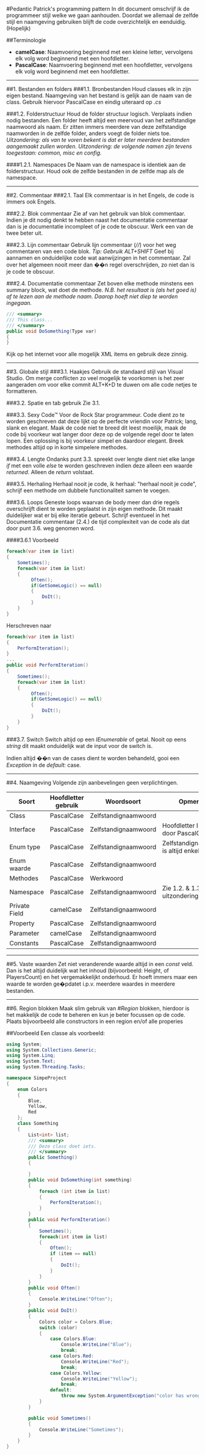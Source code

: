 #Pedantic Patrick's programming pattern
In dit document omschrijf ik de programmeer stijl welke we gaan aanhouden. Doordat we allemaal de zelfde stijl en naamgeving gebruiken blijft de code overzichtelijk en eenduidig. (Hopelijk)

##Terminologie
* **camelCase**: Naamvoering beginnend met een kleine letter, vervolgens elk volg word beginnend met een hoofdletter.
* **PascalCase**: Naamvoering beginnend met een hoofdletter, vervolgens elk volg word beginnend met een hoofdletter.

***

##1. Bestanden en folders
###1.1. Bronbestanden
Houd classes elk in zijn eigen bestand. Naamgeving van het bestand is gelijk aan de naam van de class. Gebruik hiervoor PascalCase en eindig uiteraard op _.cs_

###1.2. Folderstructuur
Houd de folder structuur logisch. Verplaats indien nodig bestanden.
Een folder heeft altijd een meervoud van het zelfstandige naamwoord als naam. Er zitten immers meerdere van deze zelfstandige naamworden in de zelfde folder, anders voegt de folder niets toe. 
_Uitzondering: als van te voren bekent is dat er later meerdere bestanden aangemaakt zullen worden._
_Uitzondering: de volgende namen zijn tevens toegestaan: common, misc en config._

####1.2.1. Namespaces
De Naam van de namespace is identiek aan de folderstructuur. Houd ook de zelfde bestanden in de zelfde map als de namespace.

***

##2. Commentaar
###2.1. Taal
Elk commentaar is in het Engels, de code is immers ook Engels.

###2.2. Blok commentaar
Zie af van het gebruik van blok commentaar. Indien je dit nodig denkt te hebben naast het documentatie commentaar dan is je documentatie incompleet of je code te obscuur. Werk een van de twee beter uit.

###2.3. Lijn commentaar
Gebruik lijn commentaar (_//_) voor het weg commentaren van een code blok. 
_Tip: Gebruik ALT+SHIFT_
Geef bij aannamen en onduidelijke code wat aanwijzingen in het commentaar. Zal over het algemeen nooit meer dan ��n regel overschrijden, zo niet dan is je code te obscuur.

###2.4. Documentatie commentaar
Zet boven elke methode minstens een summary block, wat doet de methode. 
_N.B. het resultaat is (als het goed is) af te lezen aan de methode naam. Daarop hoeft niet diep te worden ingegaan._
```C#
/// <summary>
/// This class...
/// </summary>
public void DoSomething(Type var)
{
}
```
Kijk op het internet voor alle mogelijk XML items en gebruik deze zinnig.

***

##3. Globale stijl
###3.1. Haakjes
Gebruik de standaard stijl van Visual Studio. Om merge conflicten zo veel mogelijk te voorkomen is het zeer aangeraden om voor elke commit ALT+K+D te duwen om alle code netjes te formatteren.

###3.2. Spatie en tab gebruik
Zie 3.1.

###3.3. Sexy Code&trade;
Voor de Rock Star programmeur. Code dient zo te worden geschreven dat deze lijkt op de perfecte vriendin voor Patrick; lang, slank en elegant. Maak de code niet te breed dit leest moeilijk, maak de code bij voorkeur wat langer door deze op de volgende regel door te laten lopen. Een oplossing is bij voorkeur simpel en daardoor elegant. Breek methodes altijd op in korte simpelere methodes.

###3.4. Lengte
Ondanks punt 3.3. spreekt over lengte dient niet elke lange _if_ met een volle _else_ te worden geschreven indien deze alleen een waarde _returned_. Alleen de _return_ volstaat.

###3.5. Herhaling
Herhaal nooit je code, ik herhaal: "herhaal nooit je code", schrijf een methode om dubbele functionaliteit samen te voegen.


###3.6. Loops
Geneste loops waarvan de body meer dan drie regels overschrijft dient te worden geplaatst in zijn eigen methode. Dit maakt duidelijker wat er bij elke iteratie gebeurt. Schrijf eventueel in het Documentatie commentaar (2.4.) de tijd complexiteit van de code als dat door punt 3.6. weg genomen word.

####3.6.1 Voorbeeld
```C#
foreach(var item in list)
{
    Sometimes();
    foreach(var item in list)
    {
         Often();
         if(GetSomeLogic() == null)
         {
             DoIt();
         }
    }
}
```
Herschreven naar
```C#
foreach(var item in list)
{
    PerformIteration();
}
...
public void PerformIteration()
{
    Sometimes();
    foreach(var item in list)
    {
         Often();
         if(GetSomeLogic() == null)
         {
             DoIt();
         }
    }
}
```

###3.7. Switch
Switch altijd op een _IEnumerable_ of getal. Nooit op eens _string_ dit maakt onduidelijk wat de input voor de switch is.

Indien altijd ��n van de cases dient te worden behandeld, gooi een _Exception_ in de _default:_ case.

***

##4. Naamgeving
Volgende zijn aanbevelingen geen verplichtingen.

Soort         | Hoofdletter gebruik | Woordsoort           | Opmerking 
------------- |---------------------| ---------------------|-----------
Class         | PascalCase          | Zelfstandignaamwoord | 
Interface     | PascalCase          | Zelfstandignaamwoord | Hoofdletter I gevolgd door PascalCase.
Enum type     | PascalCase          | Zelfstandignaamwoord | Zelfstandignaamwoord is altijd enkelvoud.
Enum waarde   | PascalCase          | Zelfstandignaamwoord |
Methodes      | PascalCase          | Werkwoord            |
Namespace     | PascalCase          | Zelfstandignaamwoord | Zie 1.2. & 1.3. voor uitzonderingen.
Private Field | camelCase           | Zelfstandignaamwoord |
Property      | PascalCase          | Zelfstandignaamwoord |
Parameter     | camelCase           | Zelfstandignaamwoord |
Constants     | PascalCase          | Zelfstandignaamwoord |

***

##5. Vaste waarden
Zet niet veranderende waarde altijd in een _const_ veld.
Dan is het altijd duidelijk wat het inhoud (bijvoorbeeld: Height, of PlayersCount) en het vergemakkelijkt onderhoud. Er hoeft immers maar een waarde te worden ge�pdatet i.p.v. meerdere waardes in meerdere bestanden.

***

##6. Region blokken
Maak slim gebruik van _#Region_ blokken, hierdoor is het makkelijk de code te beheren en kun je beter focussen op de code. Plaats bijvoorbeeld alle constructors in een region en/of alle properies

##Voorbeeld
Een classe als voorbeeld:
```C#
using System;
using System.Collections.Generic;
using System.Linq;
using System.Text;
using System.Threading.Tasks;

namespace SimpeProject
{
    enum Colors
    {
        Blue,
        Yellow,
        Red
    };
    class Something
    {
        List<int> list;
        /// <summary>
        /// Deze class doet iets.
        /// </summary>
        public Something()
        {

        }
        public void DoSomething(int something)
        {
            foreach (int item in list)
            {
                PerformIteration();
            }
        }
        public void PerformIteration()
        {
            Sometimes();
            foreach(int item in list)
            {
                Often();
                if (item == null)
                {
                    DoIt();
                }
            }
        }
        public void Often()
        {
            Console.WriteLine("Often");
        }
        public void DoIt()
        {
            Colors color = Colors.Blue;
            switch (color)
            {
                case Colors.Blue:
                    Console.WriteLine("Blue");
                    break;
                case Colors.Red:
                    Console.WriteLine("Red");
                    break;
                case Colors.Yellow:
                    Console.WriteLine("Yellow");
                    break;
                default:
                    throw new System.ArgumentException("color has wrong value");
            }
        }

        public void Sometimes()
        {
            Console.WriteLine("Sometimes");
        }
    }
}
```